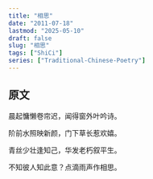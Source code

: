 ```yaml
---
title: "相思"
date: "2011-07-18"
lastmod: "2025-05-10"
draft: false
slug: "相思"
tags: ["ShiCi"]
series: ["Traditional-Chinese-Poetry"]
---
```


## 原文

晨起慵懒卷帘迟，闻得窗外叶吟诗。

阶前水照映新颜，门下草长惹欢嬉。

青丝少壮逢知己，华发老朽叙平生。

不知彼人知此意？点滴雨声作相思。
